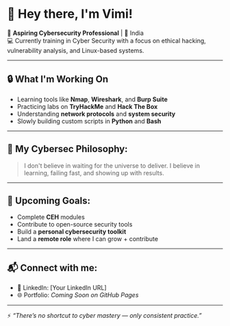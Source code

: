 # 👋 Hey there, I'm Vimi!

🎯 **Aspiring Cybersecurity Professional** | 📍 India  
💻 Currently training in Cyber Security with a focus on ethical hacking, vulnerability analysis, and Linux-based systems.

---

## 🔒 What I'm Working On
- Learning tools like **Nmap**, **Wireshark**, and **Burp Suite**
- Practicing labs on **TryHackMe** and **Hack The Box**
- Understanding **network protocols** and **system security**
- Slowly building custom scripts in **Python** and **Bash**

---

## 🧠 My Cybersec Philosophy:
> I don't believe in waiting for the universe to deliver. I believe in learning, failing fast, and showing up with results.

---

## 🚀 Upcoming Goals:
- Complete **CEH** modules  
- Contribute to open-source security tools  
- Build a **personal cybersecurity toolkit**  
- Land a **remote role** where I can grow + contribute

---

## 📬 Connect with me:
- 💼 LinkedIn: [Your LinkedIn URL]
- 🌐 Portfolio: *Coming Soon on GitHub Pages*

---

⚡ _“There’s no shortcut to cyber mastery — only consistent practice.”_
